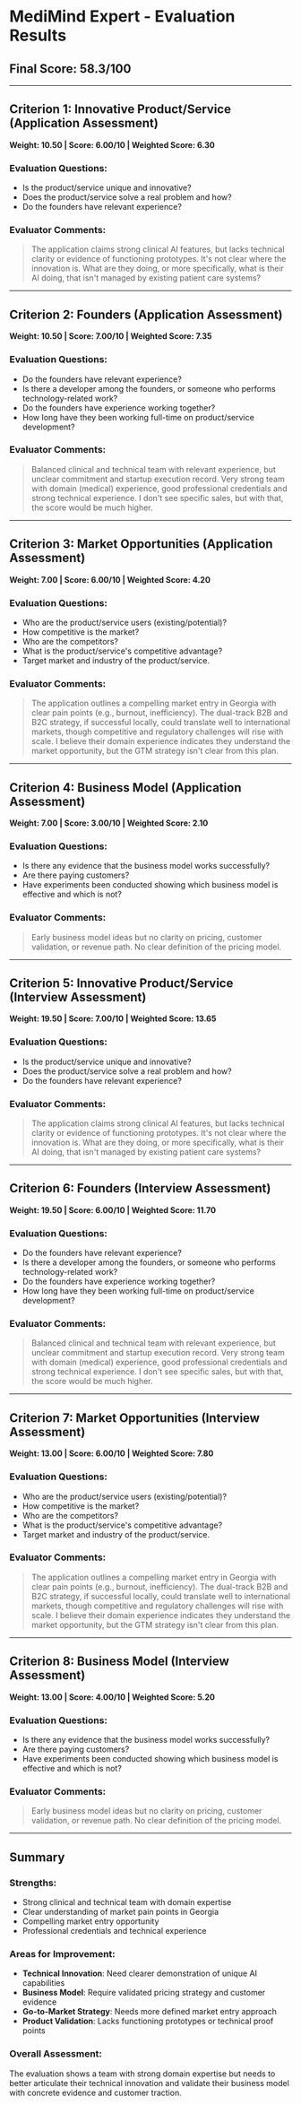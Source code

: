 # MediMind Expert - Evaluation Results

## Final Score: 58.3/100

---

## Criterion 1: Innovative Product/Service (Application Assessment)
**Weight: 10.50 | Score: 6.00/10 | Weighted Score: 6.30**

### Evaluation Questions:
- Is the product/service unique and innovative?
- Does the product/service solve a real problem and how?
- Do the founders have relevant experience?

### Evaluator Comments:
> The application claims strong clinical AI features, but lacks technical clarity or evidence of functioning prototypes. It's not clear where the innovation is. What are they doing, or more specifically, what is their AI doing, that isn't managed by existing patient care systems?

---

## Criterion 2: Founders (Application Assessment)
**Weight: 10.50 | Score: 7.00/10 | Weighted Score: 7.35**

### Evaluation Questions:
- Do the founders have relevant experience?
- Is there a developer among the founders, or someone who performs technology-related work?
- Do the founders have experience working together?
- How long have they been working full-time on product/service development?

### Evaluator Comments:
> Balanced clinical and technical team with relevant experience, but unclear commitment and startup execution record. Very strong team with domain (medical) experience, good professional credentials and strong technical experience. I don't see specific sales, but with that, the score would be much higher.

---

## Criterion 3: Market Opportunities (Application Assessment)
**Weight: 7.00 | Score: 6.00/10 | Weighted Score: 4.20**

### Evaluation Questions:
- Who are the product/service users (existing/potential)?
- How competitive is the market?
- Who are the competitors?
- What is the product/service's competitive advantage?
- Target market and industry of the product/service.

### Evaluator Comments:
> The application outlines a compelling market entry in Georgia with clear pain points (e.g., burnout, inefficiency). The dual-track B2B and B2C strategy, if successful locally, could translate well to international markets, though competitive and regulatory challenges will rise with scale. I believe their domain experience indicates they understand the market opportunity, but the GTM strategy isn't clear from this plan.

---

## Criterion 4: Business Model (Application Assessment)
**Weight: 7.00 | Score: 3.00/10 | Weighted Score: 2.10**

### Evaluation Questions:
- Is there any evidence that the business model works successfully?
- Are there paying customers?
- Have experiments been conducted showing which business model is effective and which is not?

### Evaluator Comments:
> Early business model ideas but no clarity on pricing, customer validation, or revenue path. No clear definition of the pricing model.

---

## Criterion 5: Innovative Product/Service (Interview Assessment)
**Weight: 19.50 | Score: 7.00/10 | Weighted Score: 13.65**

### Evaluation Questions:
- Is the product/service unique and innovative?
- Does the product/service solve a real problem and how?
- Do the founders have relevant experience?

### Evaluator Comments:
> The application claims strong clinical AI features, but lacks technical clarity or evidence of functioning prototypes. It's not clear where the innovation is. What are they doing, or more specifically, what is their AI doing, that isn't managed by existing patient care systems?

---

## Criterion 6: Founders (Interview Assessment)
**Weight: 19.50 | Score: 6.00/10 | Weighted Score: 11.70**

### Evaluation Questions:
- Do the founders have relevant experience?
- Is there a developer among the founders, or someone who performs technology-related work?
- Do the founders have experience working together?
- How long have they been working full-time on product/service development?

### Evaluator Comments:
> Balanced clinical and technical team with relevant experience, but unclear commitment and startup execution record. Very strong team with domain (medical) experience, good professional credentials and strong technical experience. I don't see specific sales, but with that, the score would be much higher.

---

## Criterion 7: Market Opportunities (Interview Assessment)
**Weight: 13.00 | Score: 6.00/10 | Weighted Score: 7.80**

### Evaluation Questions:
- Who are the product/service users (existing/potential)?
- How competitive is the market?
- Who are the competitors?
- What is the product/service's competitive advantage?
- Target market and industry of the product/service.

### Evaluator Comments:
> The application outlines a compelling market entry in Georgia with clear pain points (e.g., burnout, inefficiency). The dual-track B2B and B2C strategy, if successful locally, could translate well to international markets, though competitive and regulatory challenges will rise with scale. I believe their domain experience indicates they understand the market opportunity, but the GTM strategy isn't clear from this plan.

---

## Criterion 8: Business Model (Interview Assessment)
**Weight: 13.00 | Score: 4.00/10 | Weighted Score: 5.20**

### Evaluation Questions:
- Is there any evidence that the business model works successfully?
- Are there paying customers?
- Have experiments been conducted showing which business model is effective and which is not?

### Evaluator Comments:
> Early business model ideas but no clarity on pricing, customer validation, or revenue path. No clear definition of the pricing model.

---

## Summary

### Strengths:
- Strong clinical and technical team with domain expertise
- Clear understanding of market pain points in Georgia
- Compelling market entry opportunity
- Professional credentials and technical experience

### Areas for Improvement:
- **Technical Innovation**: Need clearer demonstration of unique AI capabilities
- **Business Model**: Require validated pricing strategy and customer evidence
- **Go-to-Market Strategy**: Needs more defined market entry approach
- **Product Validation**: Lacks functioning prototypes or technical proof points

### Overall Assessment:
The evaluation shows a team with strong domain expertise but needs to better articulate their technical innovation and validate their business model with concrete evidence and customer traction.